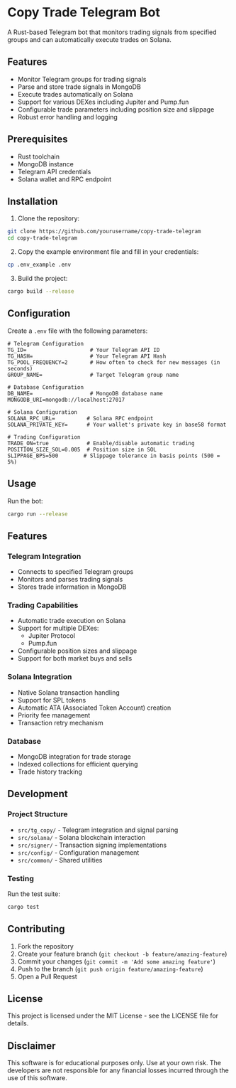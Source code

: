 # Copy Trade Telegram Bot

A Rust-based Telegram bot that monitors trading signals from specified groups and can automatically execute trades on Solana.

## Features

- Monitor Telegram groups for trading signals
- Parse and store trade signals in MongoDB
- Execute trades automatically on Solana
- Support for various DEXes including Jupiter and Pump.fun
- Configurable trade parameters including position size and slippage
- Robust error handling and logging

## Prerequisites

- Rust toolchain
- MongoDB instance
- Telegram API credentials
- Solana wallet and RPC endpoint

## Installation

1. Clone the repository:
```bash
git clone https://github.com/yourusername/copy-trade-telegram
cd copy-trade-telegram
```

2. Copy the example environment file and fill in your credentials:
```bash
cp .env_example .env
```

3. Build the project:
```bash
cargo build --release
```

## Configuration

Create a `.env` file with the following parameters:

```env
# Telegram Configuration
TG_ID=                    # Your Telegram API ID
TG_HASH=                  # Your Telegram API Hash
TG_POOL_FREQUENCY=2       # How often to check for new messages (in seconds)
GROUP_NAME=               # Target Telegram group name

# Database Configuration
DB_NAME=                  # MongoDB database name
MONGODB_URI=mongodb://localhost:27017

# Solana Configuration
SOLANA_RPC_URL=          # Solana RPC endpoint
SOLANA_PRIVATE_KEY=      # Your wallet's private key in base58 format

# Trading Configuration
TRADE_ON=true            # Enable/disable automatic trading
POSITION_SIZE_SOL=0.005  # Position size in SOL
SLIPPAGE_BPS=500        # Slippage tolerance in basis points (500 = 5%)
```

## Usage

Run the bot:
```bash
cargo run --release
```

## Features

### Telegram Integration
- Connects to specified Telegram groups
- Monitors and parses trading signals
- Stores trade information in MongoDB

### Trading Capabilities
- Automatic trade execution on Solana
- Support for multiple DEXes:
  - Jupiter Protocol
  - Pump.fun
- Configurable position sizes and slippage
- Support for both market buys and sells

### Solana Integration
- Native Solana transaction handling
- Support for SPL tokens
- Automatic ATA (Associated Token Account) creation
- Priority fee management
- Transaction retry mechanism

### Database
- MongoDB integration for trade storage
- Indexed collections for efficient querying
- Trade history tracking

## Development

### Project Structure
- `src/tg_copy/` - Telegram integration and signal parsing
- `src/solana/` - Solana blockchain interaction
- `src/signer/` - Transaction signing implementations
- `src/config/` - Configuration management
- `src/common/` - Shared utilities

### Testing

Run the test suite:
```bash
cargo test
```

## Contributing

1. Fork the repository
2. Create your feature branch (`git checkout -b feature/amazing-feature`)
3. Commit your changes (`git commit -m 'Add some amazing feature'`)
4. Push to the branch (`git push origin feature/amazing-feature`)
5. Open a Pull Request

## License

This project is licensed under the MIT License - see the LICENSE file for details.

## Disclaimer

This software is for educational purposes only. Use at your own risk. The developers are not responsible for any financial losses incurred through the use of this software.